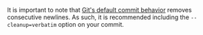 It is important to note that [Git's default commit behavior](https://git-scm.com/docs/git-commit#Documentation/git-commit.txt---cleanupltmodegt) removes consecutive newlines. As such, it is recommended including the `--cleanup=verbatim` option on your commit.